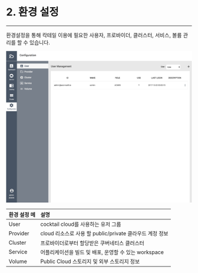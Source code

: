 # 2. 환경 설정

---

환경설정을 통해 칵테일 이용에 필요한 사용자, 프로바이더, 클러스터, 서비스, 볼륨 관리를 할 수 있습니다.

![](/assets/eng_configuration.png)

| 환경 설정 메 | **설명** |
| :--- | :--- |
| User | cocktail cloud를 사용하는 유저 그룹 |
| Provider | cloud 리소스로 사용 할 public/private 클라우드 계정 정보 |
| Cluster | 프로바이더로부터 할당받은 쿠버네티스 클러스터 |
| Service | 어플리케이션을 빌드 및 배포, 운영할 수 있는 workspace |
| Volume | Public Cloud 스토리지 및 외부 스토리지 정보 |



